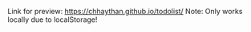 Link for preview: https://chhaythan.github.io/todolist/
Note: Only works locally due to localStorage!
